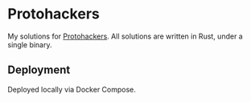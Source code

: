 # Protohackers

My solutions for [Protohackers](https://protohackers.com/). All solutions are written in Rust, under a single binary.

## Deployment

Deployed locally via Docker Compose.
